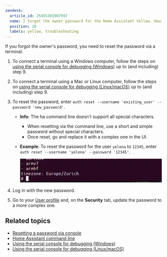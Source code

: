 ```yaml
---
zendesk:
  article_id: 25455301907997
  name: I forgot the owner password for the Home Assistant Yellow. How can I reset it?
  position: 10
  labels: yellow, troubleshooting
---
```


If you forgot the owner's password, you need to reset the password via a terminal.

1. To connect a terminal using a Windows computer, follow the steps on [using the serial console for debugging (Windows)](/hc/en-us/articles/25454894609693) up to (and including) step 9.
2. To connect a terminal using a Mac or Linux computer, follow the steps on [using the serial console for debugging (Linux/macOS)](/hc/en-us/articles/25454972435357) up to (and including) step 9.
3. To reset the password, enter `auth reset --username 'existing_user' --password 'new_password'`.

   - **Info**: The ha command line doesn't support all special characters.
     - When resetting via the command line, use a short and simple password without special characters.
     - Once reset, go and replace it with a complex one in the UI.
   - **Example**: To reset the password for the user `yelena` to `12345`, enter `auth reset --username 'yelena' --password '12345'`.

     ![Clip showing how to enter the command into the command line](/static/img/yellow/home-assistant-cli.webp)

4. Log in with the new password.
5. Go to your [User profile](https://my.home-assistant.io/redirect/profile/) and, on the **Security** tab, update the password to a more complex one.

## Related topics

- [Resetting a password via console](https://www.home-assistant.io/docs/locked_out/#to-reset-a-users-password-via-console)
- [Home Assistant command line](https://www.home-assistant.io/common-tasks/os/#home-assistant-via-the-command-line)
- [Using the serial console for debugging (Windows)](/hc/en-us/articles/25454894609693)
- [Using the serial console for debugging (Linux/macOS)](/hc/en-us/articles/25454972435357)
